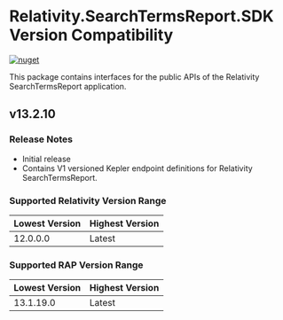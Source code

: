 # Relativity.SearchTermsReport.SDK Version Compatibility

[![nuget](https://img.shields.io/nuget/v/Relativity.SearchTermsReport.SDK.svg)](https://www.nuget.org/packages/Relativity.SearchTermsReport.SDK/)

This package contains interfaces for the public APIs of the Relativity SearchTermsReport application.

## v13.2.10

### Release Notes
* Initial release
* Contains V1 versioned Kepler endpoint definitions for Relativity SearchTermsReport.

### Supported Relativity Version Range

Lowest Version | Highest Version
--- | ---
12.0.0.0 | Latest

### Supported RAP Version Range

Lowest Version | Highest Version
--- | ---
13.1.19.0 | Latest
